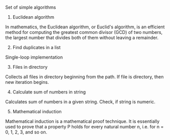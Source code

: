 Set of simple algorithms

1. Euclidean algorithm

In mathematics, the Euclidean algorithm, or Euclid's algorithm, is an efficient method for computing the greatest 
common divisor (GCD) of two numbers, the largest number that divides both of them without leaving a remainder. 

2. Find duplicates in a list

Single-loop implementation

3. Files in directory

Collects all files in directory beginning from the path.
If file is directory, then new iteration begins.

4. Calculate sum of numbers in string

Calculates sum of numbers in a given string. Check, if string is numeric.

5. Mathematical induction

Mathematical induction is a mathematical proof technique.
It is essentially used to prove that a property P holds for every natural number n, i.e. for n = 0, 1, 2, 3, and so on.
